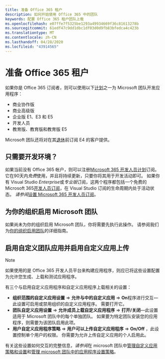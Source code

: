 ```yaml
---
title: 准备 Office 365 租户
description: 如何开始使用 Office 365 中的团队
keywords: 配置 Office 365 租户团队上载
ms.openlocfilehash: e07ffe7f5325be1293a49934669f36c81613278b
ms.sourcegitcommit: 61edf47c9dd1dbc1df03d0d9fb83bfedca4c423b
ms.translationtype: MT
ms.contentlocale: zh-CN
ms.lasthandoff: 04/28/2020
ms.locfileid: "43914565"
---
```

# <a name="prepare-your-office-365-tenant"></a>准备 Office 365 租户

如果你是 Office 365 订阅者，则可以使用以下[计划](https://products.office.com/business/compare-more-office-365-for-business-plans)之一为 Microsoft 团队开发应用程序：

* 商业协作版
* 商业高级版
* 企业版 E1、E3 和 E5
* 开发人员
* 教育版、教育版和教育版 E5

Microsoft 团队还将对在其[退休](https://support.office.com//article/important-information-for-office-365-enterprise-e4-customers-f9572348-43a2-43fa-a3d8-3b6c9c042147)前订阅 E4 的客户提供。

## <a name="just-need-a-development-environment"></a>只需要开发环境？

如果当前没有 Office 365 帐户，则可以注册[Microsoft 365 开发人员计划](https://developer.microsoft.com/microsoft-365/dev-program)订阅。 它在90天内*免费*使用，并且将持续更新，只要你将其用于开发活动即可。 如果你有 Visual Studio *Enterprise*或*专业版*订阅，这两个程序都包括一个免费的 Microsoft 365[开发人员订阅](https://aka.ms/MyVisualStudioBenefits)，在 Visual Studio 订阅的生命周期内处于活动状态。 *请参阅*[设置 Microsoft 365 开发人员订阅](https://docs.microsoft.com/office/developer-program/office-365-developer-program-get-started)。

## <a name="enable-microsoft-teams-for-your-organization"></a>为你的组织启用 Microsoft 团队

如果尚未为你的组织启用 Microsoft 团队，你将需要先执行此操作。 请参阅我们为[你的组织启用团队](https://docs.microsoft.com/microsoftteams/enable-features-office-365)的详细指南。

## <a name="enable-custom-teams-apps-and-turn-on-custom-app-uploading"></a>启用自定义团队应用并启用自定义应用上传

> [!Note] 
> 如果使用的是 Office 365 开发人员平台来构建应用程序，则应已将这些设置配置为允许您生成、上载和测试应用程序。

有三个与启用自定义应用程序和自定义应用程序上载相关的设置：

* **组织范围的自定义应用设置** => **允许与中的自定义应用** => **On**程序进行交互—此设置可启用或禁用组织的自定义应用程序。 需要打开它。 
* **团队自定义应用设置** => **允许成员上载自定义应用程序** => **打开/关闭**—此设置适用于 Microsoft 团队中的每个单独团队。 如果要为特定团队安装您的应用程序，则需要为该团队启用此项。
* **用户自定义应用程序策略** => **用户可以上传自定义应用程序** => **On/Off** ，此设置控制单个用户的权限。 你需要为允许上传自定义应用的个人启用此。

有关这些设置如何交互的完整信息，*请参阅*在 microsoft 团队中[管理自定义应用策略和设置](https://docs.microsoft.com/microsoftteams/teams-custom-app-policies-and-settings)和[管理 microsoft 团队中的应用程序设置策略](https://docs.microsoft.com/microsoftteams/teams-app-setup-policies)。
